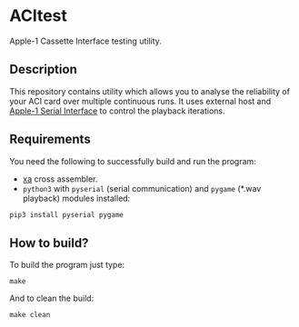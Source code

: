 
# ACItest

Apple-1 Cassette Interface testing utility.

## Description

This repository contains utility which allows you to analyse the reliability of your ACI card over multiple continuous runs. It uses external host and [Apple-1 Serial Interface](https://github.com/flowenol/apple1serial) to control the playback iterations.

## Requirements

You need the following to successfully build and run the program:

* [xa](https://www.floodgap.com/retrotech/xa/) cross assembler.
* `python3` with `pyserial` (serial communication) and `pygame` (*.wav playback) modules installed:
```bash
pip3 install pyserial pygame
```

## How to build?

To build the program just type:

`make`

And to clean the build:

`make clean`
